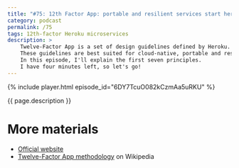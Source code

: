 ```yaml
---
title: "#75: 12th Factor App: portable and resilient services start here. Part 1-7/12"
category: podcast
permalink: /75
tags: 12th-factor Heroku microservices
description: >
    Twelve-Factor App is a set of design guidelines defined by Heroku.
    These guidelines are best suited for cloud-native, portable and resilient services.
    In this episode, I'll explain the first seven principles.
    I have four minutes left, so let's go!
---
```


{% include player.html episode_id="6DY7TcuO082kCzmAa5uRKU" %}

{{ page.description }}

<!--
## I. One codebase tracked in revision control, many deploys

It means that there should only be one version of your codebase deployed to all environments.
Having a separate artefact (DLL, ZIP, executable) for stage and production is an anti-pattern.
It leads to irreproducible bugs and less confidence.
After all, what you test on staging should be the same as what you run on production.
Of course, external configuration differs.

## II. Explicitly declare and isolate dependencies

Your application should not rely on third-party dependencies in the operating system.
You should not expect certain packages, libraries or utilities to exist on the server.
Your application should be self-sufficient.
Some programming languages, like Java, have you covered.
They package all dependencies inside a single archive.
Other languages, like Python or Ruby, may implicitly depend on system-wide packages.

Of course, you still need Python, Ruby or PHP interpreters.
Containers encapsulating the runtime help a lot.

## III. Store config in the environment

This one is slightly outdated.
The configuration should indeed be externalized.
Credentials and API endpoints should not exist in the codebase.
On the other hand, environment variables are not the only way to inject environment-specific configuration these days.

## IV. Treat backing services as attached resources

This one is a bit cryptic.
But the principle is simple.
Services that you rely upon, like databases or APIs, should be easy to configure and swap.
For example, replacing in-house MySQL with a managed one.
Or a local e-mail service with an external one.
These days APIs are so pervasive that it's actually hard to break this rule.

## V. Strictly separate build and run stages

This one is a no-brainer.
The software lifecycle must go through building, *then* releasing and *then* running on subsequent environments.
There is no bypass and no turning back.
How could you break this rule?
Well, simply build your application locally and deploy it straight to production.
Or, login to your production server and modify PHP or Python files directly.
This is a big anti-pattern.

## VI. Execute the app as one or more stateless processes

This one is important!
An application should not treat the file system as permanent storage.
It's best to avoid the file system altogether.
These days apps are restarted and redeployed on ephemeral servers all the time.
File system is simply not persistent enough.
Treat it like a large, slow memory instead.
If you need persistent storage, use an external database.
Preferably a managed one.

Also, every time you touch these spinning plates, you risk remote code execution and path traversal vulnerabilities.
That being said, we sort of standardized on immutable containers.
So we get isolation out of the box.

## VII. Export services via port binding

HTTP became a de-facto standard for service communication.
So this principle is kind of obvious.
However, there are some simple ways to break this rule.
For example, a file system is shared between services.
Or the same database accessed by different applications.

OK.
We'll explore the second half of these principles in the next episode.
That's it, thanks for listening, bye!
-->

# More materials

* [Official website](https://12factor.net/)
* [Twelve-Factor App methodology](https://en.wikipedia.org/wiki/Twelve-Factor_App_methodology) on Wikipedia
